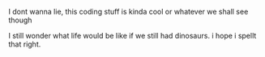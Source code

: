 I dont wanna lie, this coding stuff is kinda cool or whatever
we shall see though

I still wonder what life would be like if we still had dinosaurs.
i hope i spellt that right.
